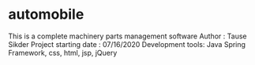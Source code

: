 # automobile
This is a complete machinery parts management software
Author : Tause Sikder
Project starting date : 07/16/2020
Development tools: Java Spring Framework, css, html, jsp, jQuery